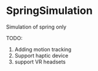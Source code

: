 # SpringSimulation
Simulation of spring only

TODO:
1. Adding motion tracking
2. Support haptic device
3. support VR headsets
